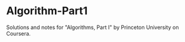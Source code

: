# Algorithm-Part1
Solutions and notes for "Algorithms, Part I" by Princeton University on Coursera.
